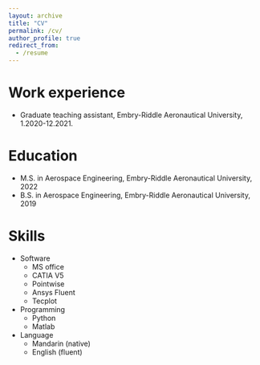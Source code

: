 ```yaml
---
layout: archive
title: "CV"
permalink: /cv/
author_profile: true
redirect_from:
  - /resume
---
```




Work experience
======
* Graduate teaching assistant, Embry-Riddle Aeronautical University, 1.2020-12.2021.


Education
======
* M.S. in Aerospace Engineering, Embry-Riddle Aeronautical University, 2022
* B.S. in Aerospace Engineering, Embry-Riddle Aeronautical University, 2019
  
Skills
======
* Software
  * MS office
  * CATIA V5
  * Pointwise
  * Ansys Fluent
  * Tecplot
* Programming
  * Python
  * Matlab
* Language
  * Mandarin (native)
  * English (fluent)

  